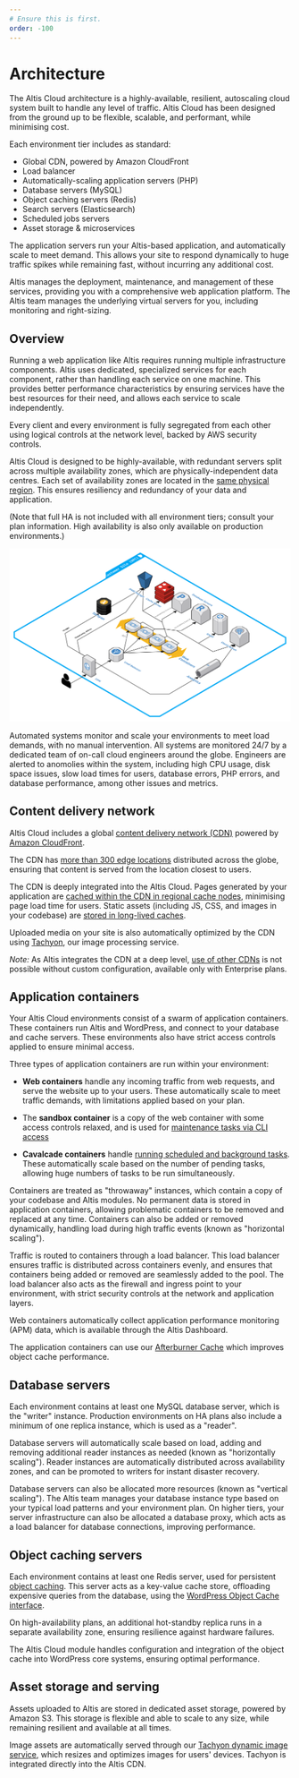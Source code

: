 ```yaml
---
# Ensure this is first.
order: -100
---
```

# Architecture

The Altis Cloud architecture is a highly-available, resilient, autoscaling cloud system built to handle any level of traffic. Altis Cloud has been designed from the ground up to be flexible, scalable, and performant, while minimising cost.

Each environment tier includes as standard:

* Global CDN, powered by Amazon CloudFront
* Load balancer
* Automatically-scaling application servers (PHP)
* Database servers (MySQL)
* Object caching servers (Redis)
* Search servers (Elasticsearch)
* Scheduled jobs servers
* Asset storage & microservices

The application servers run your Altis-based application, and automatically scale to meet demand. This allows your site to respond dynamically to huge traffic spikes while remaining fast, without incurring any additional cost.

Altis manages the deployment, maintenance, and management of these services, providing you with a comprehensive web application platform. The Altis team manages the underlying virtual servers for you, including monitoring and right-sizing.


## Overview

Running a web application like Altis requires running multiple infrastructure components. Altis uses dedicated, specialized services for each component, rather than handling each service on one machine. This provides better performance characteristics by ensuring services have the best resources for their need, and allows each service to scale independently.

Every client and every environment is fully segregated from each other using logical controls at the network level, backed by AWS security controls.

Altis Cloud is designed to be highly-available, with redundant servers split across multiple availability zones, which are physically-independent data centres. Each set of availability zones are located in the [same physical region](./origin-locations.md). This ensures resiliency and redundancy of your data and application.

(Note that full HA is not included with all environment tiers; consult your plan information. High availability is also only available on production environments.)

![Architecture diagram](./assets/architecture.svg)

Automated systems monitor and scale your environments to meet load demands, with no manual intervention. All systems are monitored 24/7 by a dedicated team of on-call cloud engineers around the globe. Engineers are alerted to anomolies within the system, including high CPU usage, disk space issues, slow load times for users, database errors, PHP errors, and database performance, among other issues and metrics.


## Content delivery network

Altis Cloud includes a global [content delivery network (CDN)](./cdn/) powered by [Amazon CloudFront](https://aws.amazon.com/cloudfront/).

The CDN has [more than 300 edge locations](./cdn/) distributed across the globe, ensuring that content is served from the location closest to users.

The CDN is deeply integrated into the Altis Cloud. Pages generated by your application are [cached within the CDN in regional cache nodes](./page-caching.md), minimising page load time for users. Static assets (including JS, CSS, and images in your codebase) are [stored in long-lived caches](./static-file-caching.md).

Uploaded media on your site is also automatically optimized by the CDN using [Tachyon](docs://media/dynamic-images.md), our image processing service.

*Note:* As Altis integrates the CDN at a deep level, [use of other CDNs](./cdn/third-party.md) is not possible without custom configuration, available only with Enterprise plans.


## Application containers

Your Altis Cloud environments consist of a swarm of application containers. These containers run Altis and WordPress, and connect to your database and cache servers. These environments also have strict access controls applied to ensure minimal access.

Three types of application containers are run within your environment:

* **Web containers** handle any incoming traffic from web requests, and serve the website up to your users. These automatically scale to meet traffic demands, with limitations applied based on your plan.

* The **sandbox container** is a copy of the web container with some access controls relaxed, and is used for [maintenance tasks via CLI access](./dashboard/cli.md)

* **Cavalcade containers** handle [running scheduled and background tasks](./scheduled-tasks.md). These automatically scale based on the number of pending tasks, allowing huge numbers of tasks to be run simultaneously.

Containers are treated as "throwaway" instances, which contain a copy of your codebase and Altis modules. No permanent
data is stored in application containers, allowing problematic containers to be removed and replaced at any time.
Containers can also be added or removed dynamically, handling load during high traffic events (known as "horizontal
scaling").

Traffic is routed to containers through a load balancer. This load balancer ensures traffic is distributed across containers evenly, and ensures that containers being added or removed are seamlessly added to the pool. The load balancer also acts as the firewall and ingress point to your environment, with strict security controls at the network and application layers.

Web containers automatically collect application performance monitoring (APM) data, which is available through the Altis Dashboard.

The application containers can use our [Afterburner Cache](./afterburner-cache.md) which improves object cache
performance.

## Database servers

Each environment contains at least one MySQL database server, which is the "writer" instance. Production environments on HA plans also include a minimum of one replica instance, which is used as a "reader".

Database servers will automatically scale based on load, adding and removing additional reader instances as needed (known as "horizontally scaling"). Reader instances are automatically distributed across availability zones, and can be promoted to writers for instant disaster recovery.

Database servers can also be allocated more resources (known as "vertical scaling"). The Altis team manages your database instance type based on your typical load patterns and your environment plan. On higher tiers, your server infrastructure can also be allocated a database proxy, which acts as a load balancer for database connections, improving performance.


## Object caching servers

Each environment contains at least one Redis server, used for persistent [object caching](./object-cache.md). This server acts as a key-value cache store, offloading expensive queries from the database, using the [WordPress Object Cache interface](https://developer.wordpress.org/reference/classes/wp_object_cache/).

On high-availability plans, an additional hot-standby replica runs in a separate availability zone, ensuring resilience against hardware failures.

The Altis Cloud module handles configuration and integration of the object cache into WordPress core systems, ensuring optimal performance.


## Asset storage and serving

Assets uploaded to Altis are stored in dedicated asset storage, powered by Amazon S3. This storage is flexible and able to scale to any size, while remaining resilient and available at all times.

Image assets are automatically served through our [Tachyon dynamic image service](docs://media/dynamic-images/), which resizes and optimizes images for users' devices. Tachyon is integrated directly into the Altis CDN.
